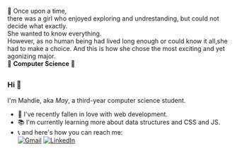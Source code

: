 🌱 Once upon a time,  
there was a girl who enjoyed exploring and undrestanding, but could not decide what exactly.  
She wanted to know everything.  
However, as no human being had lived long enough or could know it all,she had to make a choice.
And this is how she chose the most exciting and yet agonizing major.  
💫 **Computer Science** 💫

##

### Hi 👋  
I'm Mahdie, aka *May*, a third-year computer science student.  

- 💛 I've recently fallen in love with web development.  
- 📚 I'm currently learning more about data structures and CSS and JS.  
- 📞 and here's how you can reach me:  
[![Gmail](https://img.shields.io/badge/Gmail-D14836?style=for-the-badge&logo=gmail&logoColor=white)](Miakhaleghi@gmail.com) 
[![LinkedIn](https://img.shields.io/badge/LinkedIn-0077B5?style=for-the-badge&logo=linkedin&logoColor=white)](https://linkedin.com/in/mahdie-mia-khaleghi-b6b0b6234) 
